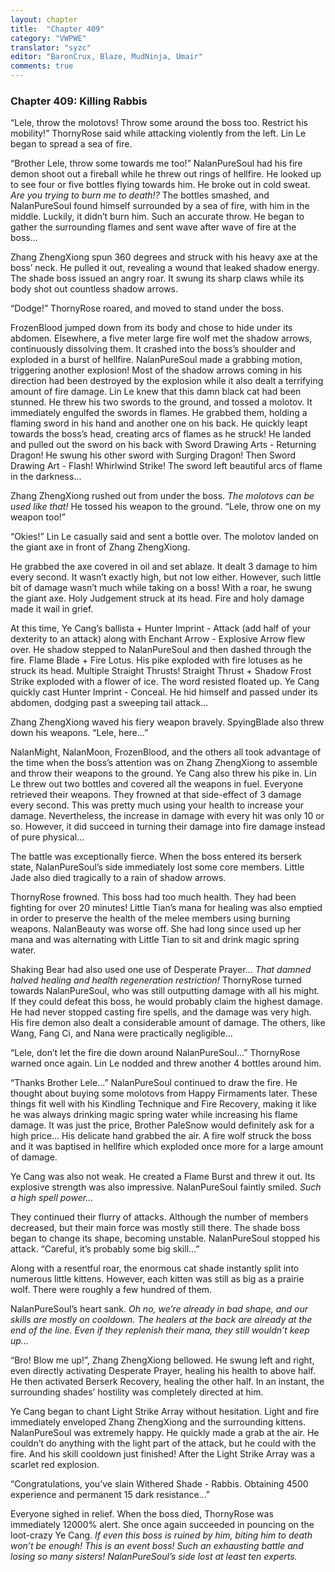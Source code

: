 ```yaml
---
layout: chapter
title:  "Chapter 409"
category: "VWPWE"
translator: "syzc"
editor: "BaronCrux, Blaze, MudNinja, Umair"
comments: true
---
```


### Chapter 409: Killing Rabbis

“Lele, throw the molotovs! Throw some around the boss too. Restrict his mobility!” ThornyRose said while attacking violently from the left. Lin Le began to spread a sea of fire.

“Brother Lele, throw some towards me too!” NalanPureSoul had his fire demon shoot out a fireball while he threw out rings of hellfire. He looked up to see four or five bottles flying towards him. He broke out in cold sweat. *Are you trying to burn me to death!?* The bottles smashed, and NalanPureSoul found himself surrounded by a sea of fire, with him in the middle. Luckily, it didn’t burn him. Such an accurate throw. He began to gather the surrounding flames and sent wave after wave of fire at the boss...

Zhang ZhengXiong spun 360 degrees and struck with his heavy axe at the boss’ neck. He pulled it out, revealing a wound that leaked shadow energy. The shade boss issued an angry roar. It swung its sharp claws while its body shot out countless shadow arrows.

“Dodge!” ThornyRose roared, and moved to stand under the boss. 

FrozenBlood jumped down from its body and chose to hide under its abdomen. Elsewhere, a five meter large fire wolf met the shadow arrows, continuously dissolving them. It crashed into the boss’s shoulder and exploded in a burst of hellfire. NalanPureSoul made a grabbing motion, triggering another explosion! Most of the shadow arrows coming in his direction had been destroyed by the explosion while it also dealt a terrifying amount of fire damage. Lin Le knew that this damn black cat had been stunned. He threw his two swords to the ground, and tossed a molotov. It immediately engulfed the swords in flames. He grabbed them, holding a flaming sword in his hand and another one on his back. He quickly leapt towards the boss’s head, creating arcs of flames as he struck! He landed and pulled out the sword on his back with Sword Drawing Arts - Returning Dragon! He swung his other sword with Surging Dragon! Then Sword Drawing Art - Flash! Whirlwind Strike! The sword left beautiful arcs of flame in the darkness...

Zhang ZhengXiong rushed out from under the boss. *The molotovs can be used like that!* He tossed his weapon to the ground. “Lele, throw one on my weapon too!”

“Okies!” Lin Le casually said and sent a bottle over. The molotov landed on the giant axe in front of Zhang ZhengXiong.

He grabbed the axe covered in oil and set ablaze. It dealt 3 damage to him every second. It wasn’t exactly high, but not low either. However, such little bit of damage wasn’t much while taking on a boss! With a roar, he swung the giant axe. Holy Judgement struck at its head. Fire and holy damage made it wail in grief. 

At this time, Ye Cang’s ballista + Hunter Imprint - Attack (add half of your dexterity to an attack) along with Enchant Arrow - Explosive Arrow flew over. He shadow stepped to NalanPureSoul and then dashed through the fire. Flame Blade + Fire Lotus. His pike exploded with fire lotuses as he struck its head. Multiple Straight Thrusts! Straight Thrust + Shadow Frost Strike exploded with a flower of ice. The word resisted floated up. Ye Cang quickly cast Hunter Imprint - Conceal. He hid himself and passed under its abdomen, dodging past a sweeping tail attack...

Zhang ZhengXiong waved his fiery weapon bravely. SpyingBlade also threw down his weapons. “Lele, here...” 

NalanMight, NalanMoon, FrozenBlood, and the others all took advantage of the time when the boss’s attention was on Zhang ZhengXiong to assemble and throw their weapons to the ground. Ye Cang also threw his pike in. Lin Le threw out two bottles and covered all the weapons in fuel. Everyone retrieved their weapons. They frowned at that side-effect of 3 damage every second. This was pretty much using your health to increase your damage. Nevertheless, the increase in damage with every hit was only 10 or so. However, it did succeed in turning their damage into fire damage instead of pure physical...  

The battle was exceptionally fierce. When the boss entered its berserk state, NalanPureSoul’s side immediately lost some core members. Little Jade also died tragically to a rain of shadow arrows. 

ThornyRose frowned. This boss had too much health. They had been fighting for over 20 minutes! Little Tian’s mana for healing was also emptied in order to preserve the health of the melee members using burning weapons. NalanBeauty was worse off. She had long since used up her mana and was alternating with Little Tian to sit and drink magic spring water. 

Shaking Bear had also used one use of Desperate Prayer… *That damned halved healing and health regeneration restriction!* ThornyRose turned towards NalanPureSoul, who was still outputting damage with all his might. If they could defeat this boss, he would probably claim the highest damage. He had never stopped casting fire spells, and the damage was very high. His fire demon also dealt a considerable amount of damage. The others, like Wang, Fang Ci, and Nana were practically negligible...

“Lele, don’t let the fire die down around NalanPureSoul...” ThornyRose warned once again. Lin Le nodded and threw another 4 bottles around him.

“Thanks Brother Lele...” NalanPureSoul continued to draw the fire. He thought about buying some molotovs from Happy Firmaments later. These things fit well with his Kindling Technique and Fire Recovery, making it like he was always drinking magic spring water while increasing his flame damage. It was just the price, Brother PaleSnow would definitely ask for a high price… His delicate hand grabbed the air. A fire wolf struck the boss and it was baptised in hellfire which exploded once more for a large amount of damage.

Ye Cang was also not weak. He created a Flame Burst and threw it out. Its explosive strength was also impressive. NalanPureSoul faintly smiled. *Such a high spell power...*

They continued their flurry of attacks. Although the number of members decreased, but their main force was mostly still there. The shade boss began to change its shape, becoming unstable. NalanPureSoul stopped his attack. “Careful, it’s probably some big skill...”

Along with a resentful roar, the enormous cat shade instantly split into numerous little kittens. However, each kitten was still as big as a prairie wolf. There were roughly a few hundred of them. 

NalanPureSoul’s heart sank. *Oh no, we’re already in bad shape, and our skills are mostly on cooldown. The healers at the back are already at the end of the line. Even if they replenish their mana, they still wouldn’t keep up...*

“Bro! Blow me up!”, Zhang ZhengXiong bellowed. He swung left and right, even directly activating Desperate Prayer, healing his health to above half. He then activated Berserk Recovery, healing the other half. In an instant, the surrounding shades’ hostility was completely directed at him. 

Ye Cang began to chant Light Strike Array without hesitation. Light and fire immediately enveloped Zhang ZhengXiong and the surrounding kittens. NalanPureSoul was extremely happy. He quickly made a grab at the air. He couldn’t do anything with the light part of the attack, but he could with the fire. And his skill cooldown just finished! After the Light Strike Array was a scarlet red explosion.

“Congratulations, you’ve slain Withered Shade - Rabbis. Obtaining 4500 experience and permanent 15 dark resistance...”

Everyone sighed in relief. When the boss died, ThornyRose was immediately 12000% alert. She once again succeeded in pouncing on the loot-crazy Ye Cang. *If even this boss is ruined by him, biting him to death won’t be enough! This is an event boss! Such an exhausting battle and losing so many sisters! NalanPureSoul’s side lost at least ten experts.* 
